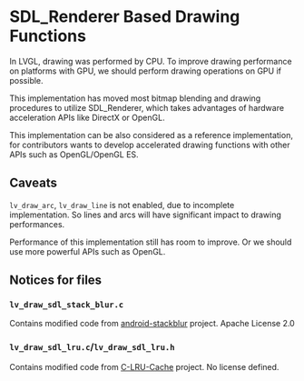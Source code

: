 # SDL_Renderer Based Drawing Functions

In LVGL, drawing was performed by CPU. To improve drawing performance on platforms with GPU,
we should perform drawing operations on GPU if possible.

This implementation has moved most bitmap blending and drawing procedures to utilize SDL_Renderer,
which takes advantages of hardware acceleration APIs like DirectX or OpenGL.

This implementation can be also considered as a reference implementation, for contributors wants to
develop accelerated drawing functions with other APIs such as OpenGL/OpenGL ES.

## Caveats

`lv_draw_arc`, `lv_draw_line` is not enabled, due to incomplete implementation. So lines and arcs will
have significant impact to drawing performances.

Performance of this implementation still has room to improve. Or we should use more powerful APIs
such as OpenGL.

## Notices for files

### `lv_draw_sdl_stack_blur.c`

Contains modified code from [android-stackblur](https://github.com/kikoso/android-stackblur) project.
Apache License 2.0

### `lv_draw_sdl_lru.c`/`lv_draw_sdl_lru.h`

Contains modified code from [C-LRU-Cache](https://github.com/willcannings/C-LRU-Cache) project. No license defined.